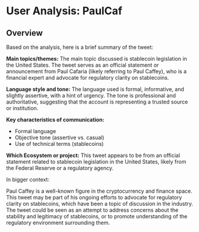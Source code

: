 # User Analysis: PaulCaf

## Overview

Based on the analysis, here is a brief summary of the tweet:

**Main topics/themes:**
The main topic discussed is stablecoin legislation in the United States. The tweet serves as an official statement or announcement from Paul Cafaria (likely referring to Paul Caffey), who is a financial expert and advocate for regulatory clarity on stablecoins.

**Language style and tone:**
The language used is formal, informative, and slightly assertive, with a hint of urgency. The tone is professional and authoritative, suggesting that the account is representing a trusted source or institution.

**Key characteristics of communication:**

* Formal language
* Objective tone (assertive vs. casual)
* Use of technical terms (stablecoins)

**Which Ecosystem or project:**
This tweet appears to be from an official statement related to stablecoin legislation in the United States, likely from the Federal Reserve or a regulatory agency.

In bigger context:

Paul Caffey is a well-known figure in the cryptocurrency and finance space. This tweet may be part of his ongoing efforts to advocate for regulatory clarity on stablecoins, which have been a topic of discussion in the industry. The tweet could be seen as an attempt to address concerns about the stability and legitimacy of stablecoins, or to promote understanding of the regulatory environment surrounding them.